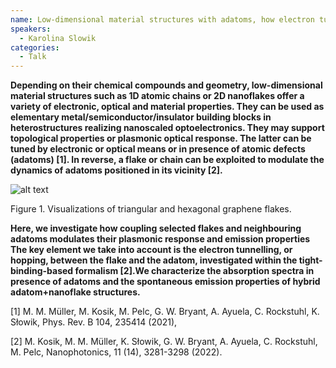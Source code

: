 ```yaml
---
name: Low-dimensional material structures with adatoms, how electron tunneling influences optical properties
speakers:
  - Karolina Slowik
categories:
  - Talk
---
```

**Depending on their chemical compounds and geometry, low-dimensional material structures such as 1D atomic chains or 2D nanoflakes offer a variety of electronic, optical and material properties. They can be used as elementary metal/semiconductor/insulator building blocks in heterostructures realizing nanoscaled optoelectronics. They may support topological properties or plasmonic optical response. The latter can be tuned by electronic or optical means or in presence of atomic defects (adatoms) [1]. In reverse, a flake or chain can be exploited to modulate the dynamics of adatoms positioned in its vicinity [2].**

![alt text](../../assets/speakers_figures/karolinaSlowik.png)

Figure 1. Visualizations of triangular and hexagonal graphene flakes.

**Here, we investigate how coupling selected flakes and neighbouring adatoms modulates their plasmonic response and emission properties The key element we take into account is the electron tunnelling, or hopping, between the flake and the adatom, investigated within the tight-binding-based formalism [2].We characterize the absorption spectra in presence of adatoms and the spontaneous emission properties of hybrid adatom+nanoflake structures.**

[1] M. M. Müller, M. Kosik, M. Pelc, G. W. Bryant, A. Ayuela, C. Rockstuhl, K. Słowik, Phys. Rev. B 104, 235414 (2021),

[2] M. Kosik, M. M. Müller, K. Słowik, G. W. Bryant, A. Ayuela, C. Rockstuhl, M. Pelc, Nanophotonics, 11 (14), 3281-3298 (2022).

